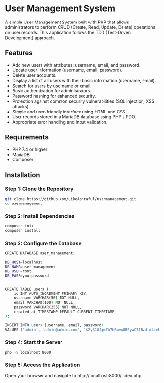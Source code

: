 # User Management System

A simple User Management System built with PHP that allows administrators to perform CRUD (Create, Read, Update, Delete) operations on user records. This application follows the TDD (Test-Driven Development) approach.

## Features

- Add new users with attributes: username, email, and password.
- Update user information (username, email, password).
- Delete user accounts.
- Display a list of all users with their basic information (username, email).
- Search for users by username or email.
- Basic authentication for administrators.
- Password hashing for enhanced security.
- Protection against common security vulnerabilities (SQL injection, XSS attacks).
- Simple and user-friendly interface using HTML and CSS.
- User records stored in a MariaDB database using PHP's PDO.
- Appropriate error handling and input validation.

## Requirements

- PHP 7.4 or higher
- MariaDB
- Composer

## Installation

### Step 1: Clone the Repository

```sh
git clone https://github.com/LikeAshraful/usermanagement.git
cd usermanagement
```

### Step 2: Install Dependencies

```sh
composer init
composer install
```

### Step 3: Configure the Database

```sh
CREATE DATABASE user_management;

DB_HOST=localhost
DB_NAME=user_management
DB_USER=root
DB_PASS=yourpassword


CREATE TABLE users (
    id INT AUTO_INCREMENT PRIMARY KEY,
    username VARCHAR(50) NOT NULL,
    email VARCHAR(100) NOT NULL,
    password VARCHAR(255) NOT NULL,
    created_at TIMESTAMP DEFAULT CURRENT_TIMESTAMP
);

INSERT INTO users (username, email, password)
VALUES ('admin', 'admin@admin.com', '$2y$10$qmZb7hRwvqUBEywC71Bvd.d4ieMkny91sxbUDsop/GskDzQYipGxq');

```

### Step 4: Start the Server

```sh
php -S localhost:8000
```

### Step 5: Access the Application

Open your browser and navigate to http://localhost:8000/index.php.
